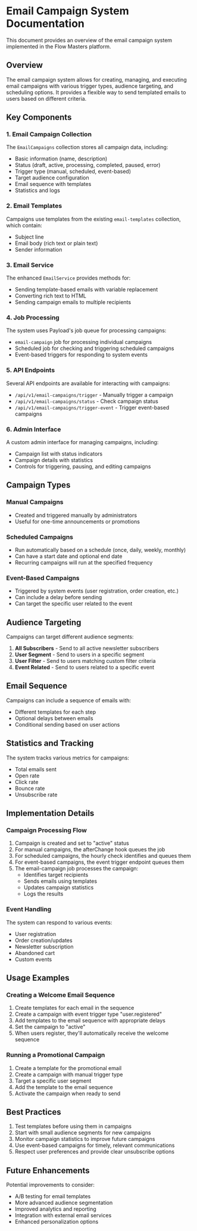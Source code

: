 # Email Campaign System Documentation

This document provides an overview of the email campaign system implemented in the Flow Masters platform.

## Overview

The email campaign system allows for creating, managing, and executing email campaigns with various trigger types, audience targeting, and scheduling options. It provides a flexible way to send templated emails to users based on different criteria.

## Key Components

### 1. Email Campaign Collection

The `EmailCampaigns` collection stores all campaign data, including:

- Basic information (name, description)
- Status (draft, active, processing, completed, paused, error)
- Trigger type (manual, scheduled, event-based)
- Target audience configuration
- Email sequence with templates
- Statistics and logs

### 2. Email Templates

Campaigns use templates from the existing `email-templates` collection, which contain:
- Subject line
- Email body (rich text or plain text)
- Sender information

### 3. Email Service

The enhanced `EmailService` provides methods for:
- Sending template-based emails with variable replacement
- Converting rich text to HTML
- Sending campaign emails to multiple recipients

### 4. Job Processing

The system uses Payload's job queue for processing campaigns:
- `email-campaign` job for processing individual campaigns
- Scheduled job for checking and triggering scheduled campaigns
- Event-based triggers for responding to system events

### 5. API Endpoints

Several API endpoints are available for interacting with campaigns:
- `/api/v1/email-campaigns/trigger` - Manually trigger a campaign
- `/api/v1/email-campaigns/status` - Check campaign status
- `/api/v1/email-campaigns/trigger-event` - Trigger event-based campaigns

### 6. Admin Interface

A custom admin interface for managing campaigns, including:
- Campaign list with status indicators
- Campaign details with statistics
- Controls for triggering, pausing, and editing campaigns

## Campaign Types

### Manual Campaigns

- Created and triggered manually by administrators
- Useful for one-time announcements or promotions

### Scheduled Campaigns

- Run automatically based on a schedule (once, daily, weekly, monthly)
- Can have a start date and optional end date
- Recurring campaigns will run at the specified frequency

### Event-Based Campaigns

- Triggered by system events (user registration, order creation, etc.)
- Can include a delay before sending
- Can target the specific user related to the event

## Audience Targeting

Campaigns can target different audience segments:

1. **All Subscribers** - Send to all active newsletter subscribers
2. **User Segment** - Send to users in a specific segment
3. **User Filter** - Send to users matching custom filter criteria
4. **Event Related** - Send to users related to a specific event

## Email Sequence

Campaigns can include a sequence of emails with:
- Different templates for each step
- Optional delays between emails
- Conditional sending based on user actions

## Statistics and Tracking

The system tracks various metrics for campaigns:
- Total emails sent
- Open rate
- Click rate
- Bounce rate
- Unsubscribe rate

## Implementation Details

### Campaign Processing Flow

1. Campaign is created and set to "active" status
2. For manual campaigns, the afterChange hook queues the job
3. For scheduled campaigns, the hourly check identifies and queues them
4. For event-based campaigns, the event trigger endpoint queues them
5. The email-campaign job processes the campaign:
   - Identifies target recipients
   - Sends emails using templates
   - Updates campaign statistics
   - Logs the results

### Event Handling

The system can respond to various events:
- User registration
- Order creation/updates
- Newsletter subscription
- Abandoned cart
- Custom events

## Usage Examples

### Creating a Welcome Email Sequence

1. Create templates for each email in the sequence
2. Create a campaign with event trigger type "user.registered"
3. Add templates to the email sequence with appropriate delays
4. Set the campaign to "active"
5. When users register, they'll automatically receive the welcome sequence

### Running a Promotional Campaign

1. Create a template for the promotional email
2. Create a campaign with manual trigger type
3. Target a specific user segment
4. Add the template to the email sequence
5. Activate the campaign when ready to send

## Best Practices

1. Test templates before using them in campaigns
2. Start with small audience segments for new campaigns
3. Monitor campaign statistics to improve future campaigns
4. Use event-based campaigns for timely, relevant communications
5. Respect user preferences and provide clear unsubscribe options

## Future Enhancements

Potential improvements to consider:
- A/B testing for email templates
- More advanced audience segmentation
- Improved analytics and reporting
- Integration with external email services
- Enhanced personalization options
